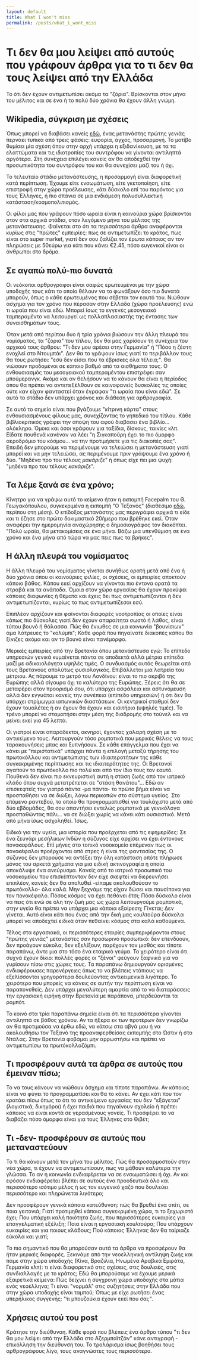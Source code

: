 ```yaml
---
layout: default
title: What I won't miss
permalink: /posts/what_i_wont_miss
---
```


# Τι δεν θα μου λείψει από αυτούς που γράφουν άρθρα για το τι δεν θα τους λείψει από την Ελλάδα

Το ότι δεν έχουν αντιμετωπίσει ακόμα τα "ζόρια". Βρίσκονται στον μήνα του μέλιτος και σε ένα ή το πολύ δύο χρόνια θα έχουν άλλη γνώμη.

## Wikipedia, σύγκριση με σχέσεις

Όπως μπορεί να διαβάσει κανείς [εδώ](https://en.wikipedia.org/wiki/Culture_shock), ένας μετανάστης πρώτης γενιάς περνάει τυπικά από τρεις φάσεις: ευφορία, άγχος, προσαρμογή. Το μοτίβο θυμίσει μία σχέση όπου στην αρχή υπάρχει η εξιδανίκευση, με τα τα ελαττώματα και τις ιδιοτροπίες του συντρόφου να γίνονται αντιληπτά αργότερα. Στη συνέχεια επιλέγει κανείς αν θα αποδεχθεί την προσωπικότητα του συντρόφου του και θα συνεχίσει μαζί του ή όχι.

Το τελευταίο στάδιο μετανάστευσης, η προσαρμογή είναι διαφορετική κατά περίπτωση. Έχουμε είτε ενσωμάτωση, είτε γκετοποίηση, είτε επιστροφή στην χώρα προέλευσης, κάτι δύσκολο επί του παρόντος για τους Έλληνες, ή πιο σπάνια σε μια ενδιάμεση πολυσυλλεκτική κατάσταση/κοσμοπολιτισμός.

Οι φίλοι μας που γράφουν πόσο ωραία είναι η καινούρια χώρα βρίσκονται στον στα αρχικά στάδια, στον λεγόμενο μήνα του μέλιτος της μετανάστευσης. Φαίνεται στο ότι τα περισσότερα άρθρα αναφέρονται κυρίως στις "πρώτες" εμπειρίες: πως σε αντιμετωπίζει το κράτος, πως είναι στο super market, γιατί δεν σου ζαλίζει τον έρωτα κάποιος αν τον πληρώσεις με 50εύρω για κάτι που κάνει €2.45, πόσο ευγενικοί είναι οι άνθρωποι στο δρόμο.

## Σε αγαπώ πολύ-πιο δυνατά

Οι νεόκοποι αρθρογράφοι είναι σαφώς ερωτευμένοι με την χώρα υποδοχής τους κάτι το οποίο θέλουν να το φωνάξουν όσο πιο δυνατά μπορούν, όπως ο κάθε ερωτευμένος που σέβεται τον εαυτό του. Νιώθουν άσχημα για τον χρόνο που πέρασαν στην Ελλάδα (χώρα προέλευσης) ενώ τι ωραία που είναι εδώ. Μπορεί ίσως το εγγενές μεσογειακό ταμπεραμέντο να λειτουργεί ως πολλαπλασιαστής της έντασης των συναισθημάτων τους.

Όταν μετά από περίπου δυο ή τρία χρόνια βιώσουν την άλλη πλευρά του νομίσματος, τα "ζόρια" του τίτλου, δεν θα μας χαρίσουν τη συνέχεια του αρχικού τους άρθρου: "Τι δεν μου αρέσει στην Γερμανία" ή "Πόσο η ζέστη ενοχλεί στο Ντουμπάι". Δεν θα το γράψουν ίσως γιατί το περιβάλλον τους θα τους ρωτήσει: "εσύ δεν είσαι που τα έβρισκες όλα τέλεια;". Θα νιώσουν προδομένοι σε κάποιο βαθμό από τα αισθήματα τους. Ο ενθουσιασμός του μεσογειακού ταμπεραμέντου επιστρέφει σαν μπούμερανγκ. Ακόμα και αν θελήσουν να το κάνουν θα είναι η περίοδος όπου θα πρέπει να αντεπεξέλθουν σε καινοφανείς δυσκολίες τις οποίες ούτε καν είχαν φανταστεί όταν έγραφαν "τι ωραία που είναι εδώ". Σε αυτό το στάδιο δεν υπάρχει χρόνος και διάθεση για αρθρογραφία.

Σε αυτό το σημείο είναι που βγάζουμε "κίτρινη κάρτα" στους ενθουσιασμένους φίλους μας, συνεχίζοντας το γηπεδικό του τίτλου. Κάθε βιβλιοκριτικός γράφει την άποψη του αφού διαβάσει ένα βιβλίο… ολόκληρο. Όμοια και όσοι γράφουν για ταξίδια, δίσκους, ταινίες κλπ. Είδατε πουθενά κανέναν να λέει "η Σιγκαπούρη έχει το πιο όμορφο αεροδρόμιο του κόσμου... να την προτιμήσετε για τις διακοπές σας". Επειδή δεν μπορούμε να περιμένουμε να τελειώσει η μετανάστευση γιατί μπορεί και να μην τελειώσει, ας περιμένουμε πριν γράψουμε ένα χρόνο ή δύο. "Μηδένα προ του τέλους *μακάριζε*" ή όπως είχε πει μια ψυχή: "μηδένα προ του τέλους *κακάριζε*".

## Τα λέμε ξανά σε ένα χρόνο;

Κίνητρο για να γράψω αυτό το κείμενο ήταν η εκπομπή Facepalm του Θ. Γεωγακόπουλου, συγκεκριμένα η εκπομπή "Ο Τεξανός" (διαθέσιμο [εδώ](http://www.georgakopoulos.org/work/multimedia/facepalm/), περίπου στη μέση). Ο επίδοξος μετανάστης μας περιγράφει αρχικά τι είδε και τι έζησε στο πρώτο δοκιμαστικό 20ήμερο που βρέθηκε εκεί. Όταν αναφέρει την ημερομηνία αναχώρησης ο δημοσιογράφος τον διακόπτει. "Πολύ ωραία, θα μετακομίσεις σε ένα μήνα. Βάζω μια υπενθύμιση σε ένα χρόνο και ένα μήνα από τώρα να μας πεις πως τα βρήκες".

## Η άλλη πλευρά του νομίσματος

Η άλλη πλευρά του νομίσματος γίνεται συνήθως ορατή μετά από ένα ή δύο χρόνια όπου οι καινούριες φιλίες, οι σχέσεις, οι εμπειρίες αποκτούν κάποιο βάθος. Κάπου εκεί αρχίζουν να γίνονται πιο έντονα ορατά τα στραβά και τα ανάποδα. Όμοια στον χώρο εργασίας θα έχουν προκύψει κάποιες διαφωνίες ή θέματα και έχεις δει πως αντιμετωπίζονται ή δεν αντιμετωπίζονται, κυρίως το πως αντιμετωπίζεσαι εσύ.

Επιπλέον αρχίζουν και φαίνονται διαφορές νοοτροπίας οι οποίες είναι κάπως πιο δύσκολες γιατί δεν έχουν απαραίτητα σωστό ή λάθος, είναι τύπου βουνό ή θάλασσα. Πώς θα ένιωθες σε μια κοινωνία "βουνίσιων" άμα λάτρευες το "κολύμπι"; Κάθε φορά που πηγαίνατε διακοπές κάπου θα ξίνιζες ακόμα και αν το βουνό είναι πανέμορφο.

Μερικές εμπειρίες από την Βρετανία όπου μετανάστευσα εγώ:
Το επίπεδο υπηρεσιών γενικά κυμαίνεται πάντα σε αποδεκτά αλλά μέτρια επίπεδα μαζί με αδικαιολόγητα υψηλές τιμές. Ο συνδυασμός αυτός θεωρείται από τους Βρετανούς απολύτως φυσιολογικός. Επιβάλλεται μια λατρεία του μέτριου. Ας πάρουμε το μετρό του Λονδίνου: είναι το πιο ακριβό της Ευρώπης αλλά σίγουρα όχι το καλύτερο της Ευρώπης. Ξέρεις ότι θα σε μεταφέρει στον προορισμό σου, ότι υπάρχει ασφάλεια και αστυνόμευση αλλά δεν εγγυάται κανείς την συνέπεια (επίπεδο υπηρεσιών) ή ότι δεν θα υπάρχει στρίμωγμα ιαπωνικών διαστάσεων. Οι κεντρικοί σταθμοί δεν έχουν τουαλέτες ή αν έχουν θα έχουν και εισιτήριο (υψηλές τιμές). Το τρένο μπορεί να σταματήσει στην μέση της διαδρομής στο τούνελ και να μείνει εκεί για 45 λεπτά.

Οι γιατροί είναι απαράδεκτοι, οκνηροί, έχοντας χαλαρή σχέση με το αντικείμενο τους. Λειτουργούν τόσο ρομποτικά που μερικές θέλεις να τους ταρακουνήσεις μπας και ξυπνήσουν. Σε κάθε επάγγελμα που έχει να κάνει με "περιστατικά" υπάρχει πάντα η επιλογή μεταξύ τήρησης του πρωτοκόλλου και αντιμετώπισης των ιδιαιτεροτήτων της κάθε συγκεκριμένης περίπτωσης και τις ιδιαιτερότητες της. Οι Βρετανοί αγαπούν το πρωτόκολλο πιο πολύ και από τον ίδιο τους τον εαυτό. Πουθενά δεν είναι πιο εκνευριστική αυτή η στάση ζωής από τον ιατρικό κλάδο όπου συχνά μετατρέπεται σε "στάση θανάτου"… Εδώ αν επισκεφτείς τον γιατρό πάντα -μα πάντα- το πρώτο βήμα είναι να προσπαθήσει να σε διώξει, λόγω περικοπών στο σύστημα υγείας. Στο επόμενο ραντεβού, το οποίο θα προγραμματισθεί για τουλάχιστο μετά από δύο εβδομάδες, θα σου απαντήσει εντελώς ρομποτικά με γενικόλογα προσπαθώντας πάλι… να σε διώξει χωρίς να κάνει κάτι ουσιαστικό. Μετά από μήνα ίσως ασχοληθεί. Ίσως.

Ειδικά για την υγεία, μια ιστορία που προέρχεται από τις εφημερίδες: Σε ένα ζευγάρι μεσήλικων Ινδών η σύζυγος είχε αρχίσει να έχει έντονους πονοκεφάλους. Επί μήνες στο τοπικό νοσοκομείο επέμεναν πως οι πονοκέφαλοι προέρχονται από στρες ή είναι της φαντασίας της. Ο σύζυγος δεν μπορούσε να αντέξει την όλη κατάσταση οπότε πλήρωσε μόνος του αρκετά χρήματα για μια ειδική ακτινογραφία η οποία αποκάλυψε ένα ανεύρυσμα. Κανείς από το ιατρικό προσωπικό του νοσοκομείου που επισκέπτονταν δεν είχε σκεφτεί να διερευνήσει επιπλέον, κανείς δεν θα απολυθεί -είπαμε ακολουθούσαν το πρωτόκολλο- όλα καλά. Μην ξεχνάμε της είχαν δώσει και παυσίπονα για τον πονοκέφαλο. Πόσος κόσμος να έχει πεθάνει έτσι; Πόσο δύσκολο είναι να πεις ότι ενώ σε όλη την ζωή μας ως χώρα λειτουργούμε ρομποτικά, στην υγεία θα πρέπει να υπάρχει μια κάποια εξαίρεση; Γίνεται; Δεν γίνεται. Αυτό είναι κάτι που ένας από την δική μας κουλτούρα δύσκολα μπορεί να αποδεχτεί ειδικά όταν πεθαίνει κόσμος στα καλά καθούμενα.

Τέλος στα εργασιακά, οι περισσότερες εταιρίες συμπεριφέρονται στους "πρώτης γενιάς" μετανάστες σαν προσωρινό προσωπικό: δεν επενδύουν, δεν προάγουν εύκολα, δεν εξελίξουν, παρέχουν τον μισθός και τίποτε παραπάνω, άντε μια στο τόσο ένα εταιρικό γεύμα. Το χειρότερο είναι ότι συχνά έχουν δίκιο: πολλές φορές οι "ξένοι" φεύγουν ξαφνικά για να γυρίσουν πίσω στις χώρες τους. Τα παραπάνω δημιουργούν ορισμένες ενδιαφέρουσες παρενέργειες όπως το να βλέπεις ντόπιους να εξελίσσονται γρηγορότερα δουλεύοντας αντικειμενικά λιγότερο. Το χειρότερο που μπορείς να κάνεις σε αυτήν την περίπτωση είναι να παραπονεθείς. Δεν υπάρχει μεγαλύτερη αμαρτία από το να διαταράσσεις την εργασιακή ειρήνη στην Βρετανία με παράπονα, μπερδεύονται τα ρομπότ.

Το κοινό στα τρία παραπάνω σημεία είναι ότι τα περισσότερα γίνονται αντιληπτά σε βάθος χρόνου. Αν τα ήξερα εκ των προτέρων δεν γνωρίζω αν θα προτιμούσα να έρθω εδώ, να κάτσω στα αβγά μου ή να ακολουθήσω τον Τεξανό της προαναφερθείσας εκπομπής στο Ώστιν ή στο Ντάλας. Στην Βρετανία φοβάμαι μην αρρωστήσω και πρέπει να αντιμετωπίσω τα πρωτόκολλοζόμπι.

## Τι προσφέρουν αυτά τα άρθρα σε αυτούς που έμειναν πίσω;

Το να τους κάνουν να νιώθουν άσχημα και τίποτε παραπάνω. Αν κάποιος είναι να φύγει το προγραμματίσει και θα το κάνει. Αν έχει κάτι που τον κρατάει πίσω όπως το ότι το αντικείμενο εργασίας του δεν "εξάγεται" (λογιστικά, δικηγόροι) ή έχει παιδιά που πηγαίνουν σχολείο ή πρέπει κάποιος να είναι κοντά σε γερασμένους γονείς. Τι προσφέρει το να διαβάζει πόσο όμορφα είναι για τους Έλληνες στο Θιβέτ;

## Τι -δεν- προσφέρουν σε αυτούς που μεταναστεύουν

Το τι θα κάνουν μετά τον μήνα του μέλιτος. Πώς θα προσαρμοστούν στην νέα χώρα, τι έχουν να αντιμετωπίσουν, πως να μάθουν καλύτερα την γλώσσα. Το αν η κοινωνία ενδιαφέρεται να σε ενσωματώσει ή όχι. Αν και εφόσον ενδιαφέρεται βλέπει σε αυτούς ένα προοδευτικά όλο και περισσότερο ισότιμο μέλος ή ως τον ευγενικό χαζό που δουλεύει περισσότερο και πληρώνεται λιγότερο;

Δεν προσφέρουν γενικά κάποια κατεύθυνση: πώς θα βρεθεί ένα σπίτι, σε ποια γειτονιά; Γιατί προτιμηθεί κάποια συγκεκριμένη χώρα, τι το ξεχωριστό έχει; Που υπάρχει καλή ποιότητα ζωής, που περισσότερες ευκαιρίες για επαγγελματική εξέλιξη; Ποια είναι η εργασιακή κουλτούρα; Που υπάρχουν ευκαιρίες και για ποιους κλάδους; Πού κάποιος Έλληνας δεν θα ταίριαζε εύκολα και γιατί;

Το πιο σημαντικό που θα μπορούσαν αυτά τα άρθρα να προσφέρουν θα ήταν μερικές διαφορές. Ξεκινάμε από την νεοελληνική αντίληψη ζωής και πάμε στην χώρα υποδοχής (Κίνα, Βραζιλία, Ηνωμένα Αραβικά Εμιράτα, Γερμανία κλπ): τι είναι διαφορετικό στις σχέσεις, στις δουλειές, στις συνδιαλλαγές με το κράτος; Εδώ θα μπορούσαμε να έχουμε μερικά εξαιρετικά κείμενα: Πώς δείχνει η σύγχρονη χώρα υποδοχής στα μάτια ενός νεοέλληνα; Τι είναι "νορμάλ" στις συζητήσεις στην Ελλάδα που στην χώρα υποδοχής είναι ταμπού; Όπως με είχε ρωτήσει ένας υπερήλικος συγγενής: "τι μπουζούκια έχουν εκεί που σαι;".

## Χρήσεις αυτού του post

Κράτησε την διεύθυνση. Κάθε φορά που βλέπεις ένα άρθρο τύπου "τι δεν θα μου λείψει από την Ελλάδα στο Αζερμπαϊτζάν" κάνε αντιγραφή - επικόλληση την διεύθυνση του. Το τρολάρισμα ίσως βοηθήσει τους αρθρογράφους λίγο, τους αναγνώστες τους περισσότερο.

